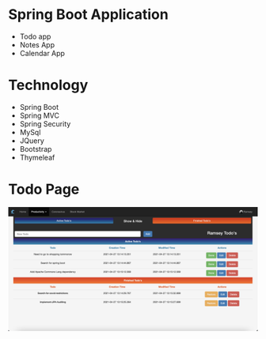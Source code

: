 # Spring Boot Application
* Todo app 
* Notes App 
* Calendar App

# Technology
* Spring Boot
* Spring MVC
* Spring Security
* MySql
* JQuery
* Bootstrap
* Thymeleaf

# Todo Page
![](src/main/resources/static/images/screnshoots/todo.png)

